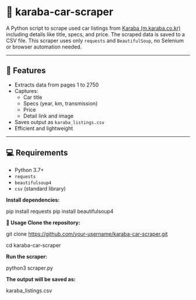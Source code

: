 # 🚗 karaba-car-scraper

A Python script to scrape used car listings from [Karaba (m.karaba.co.kr)](https://m.karaba.co.kr) including details like title, specs, and price. The scraped data is saved to a CSV file. This scraper uses only `requests` and `BeautifulSoup`, no Selenium or browser automation needed.

---

## 📌 Features

- Extracts data from pages 1 to 2750
- Captures:
  - Car title
  - Specs (year, km, transmission)
  - Price
  - Detail link and image
- Saves output as `karaba_listings.csv`
- Efficient and lightweight

---

## 💻 Requirements

- Python 3.7+
- `requests`
- `beautifulsoup4`
- `csv` (standard library)

**Install dependencies:**

pip install requests
pip install beautifulsoup4



**🚀 Usage
Clone the repository:**

git clone https://github.com/your-username/karaba-car-scraper.git

cd karaba-car-scraper

**Run the scraper:**

python3 scraper.py

**The output will be saved as:**

karaba_listings.csv


